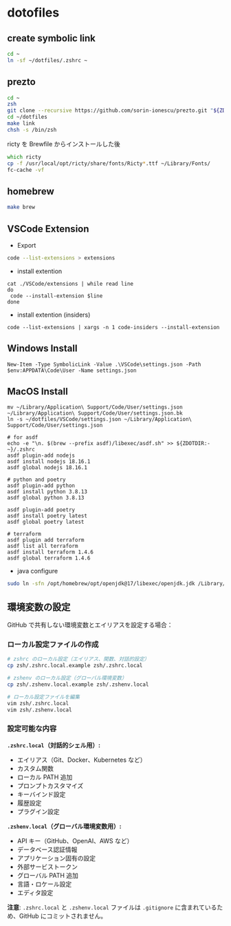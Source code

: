 # dotofiles

## create symbolic link

```zsh
cd ~
ln -sf ~/dotfiles/.zshrc ~
```

## prezto

```zsh
cd ~
zsh
git clone --recursive https://github.com/sorin-ionescu/prezto.git "${ZDOTDIR:-$HOME}/.zprezto"
cd ~/dotfiles
make link
chsh -s /bin/zsh
```

ricty を Brewfile からインストールした後

```zsh
which ricty
cp -f /usr/local/opt/ricty/share/fonts/Ricty*.ttf ~/Library/Fonts/
fc-cache -vf
```

## homebrew

```zsh
make brew
```

## VSCode Extension

- Export

```zsh
code --list-extensions > extensions
```

- install extention

```shell:
cat ./VSCode/extensions | while read line
do
 code --install-extension $line
done
```

- install extention (insiders)

```bash:
code --list-extensions | xargs -n 1 code-insiders --install-extension
```

## Windows Install

```powershell:
New-Item -Type SymbolicLink -Value .\VSCode\settings.json -Path $env:APPDATA\Code\User -Name settings.json
```

## MacOS Install

```shell:
mv ~/Library/Application\ Support/Code/User/settings.json ~/Library/Application\ Support/Code/User/settings.json.bk
ln -s ~/dotfiles/VSCode/settings.json ~/Library/Application\ Support/Code/User/settings.json

# for asdf
echo -e "\n. $(brew --prefix asdf)/libexec/asdf.sh" >> ${ZDOTDIR:-~}/.zshrc
asdf plugin-add nodejs
asdf install nodejs 18.16.1
asdf global nodejs 18.16.1

# python and poetry
asdf plugin-add python
asdf install python 3.8.13
asdf global python 3.8.13

asdf plugin-add poetry
asdf install poetry latest
asdf global poetry latest

# terraform
asdf plugin add terraform
asdf list all terraform 
asdf install terraform 1.4.6
asdf global terraform 1.4.6
```

- java configure

```bash
sudo ln -sfn /opt/homebrew/opt/openjdk@17/libexec/openjdk.jdk /Library/Java/JavaVirtualMachines/openjdk-17.jdk
```

## 環境変数の設定

GitHub で共有しない環境変数とエイリアスを設定する場合：

### ローカル設定ファイルの作成

```bash
# zshrc のローカル設定（エイリアス、関数、対話的設定）
cp zsh/.zshrc.local.example zsh/.zshrc.local

# zshenv のローカル設定（グローバル環境変数）
cp zsh/.zshenv.local.example zsh/.zshenv.local

# ローカル設定ファイルを編集
vim zsh/.zshrc.local
vim zsh/.zshenv.local
```

### 設定可能な内容

**`.zshrc.local`（対話的シェル用）:**
- エイリアス（Git、Docker、Kubernetes など）
- カスタム関数
- ローカル PATH 追加
- プロンプトカスタマイズ
- キーバインド設定
- 履歴設定
- プラグイン設定

**`.zshenv.local`（グローバル環境変数用）:**
- API キー（GitHub、OpenAI、AWS など）
- データベース認証情報
- アプリケーション固有の設定
- 外部サービストークン
- グローバル PATH 追加
- 言語・ロケール設定
- エディタ設定

**注意**: `.zshrc.local` と `.zshenv.local` ファイルは `.gitignore` に含まれているため、GitHub にコミットされません。
